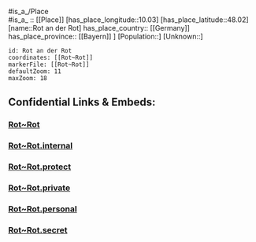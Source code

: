 ﻿---
location: [48.02,10.03] 
mapzoom: [7,12] 
mapmarker: city 
type: City
tags:
- geo/City


SpocWebEntityId: 33781
isDeleted: false
confidential: public

---
#is_a_/Place  
#is_a_ :: [[Place]] 
[has_place_longitude::10.03] 
[has_place_latitude::48.02] 
[name::Rot an der Rot] 
has_place_country:: [[Germany]]  
has_place_province:: [[Bayern]] ] 
[Population::] 
[Unknown::] 


```leaflet
id: Rot an der Rot
coordinates: [[Rot~Rot]] 
markerFile: [[Rot~Rot]] 
defaultZoom: 11 
maxZoom: 18
```


## Confidential Links & Embeds: 

### [Rot~Rot](/_public/Earth/Continent/Europe/Europe~Central/Germany/Germany~West/Baden-Wuerttemberg/counties~BW/Biberach/cities~Biberach/Rot-Tannheim/City/Rot~Rot.md) 

### [Rot~Rot.internal](/_internal/Earth/Continent/Europe/Europe~Central/Germany/Germany~West/Baden-Wuerttemberg/counties~BW/Biberach/cities~Biberach/Rot-Tannheim/City/Rot~Rot.internal.md) 

### [Rot~Rot.protect](/_protect/Earth/Continent/Europe/Europe~Central/Germany/Germany~West/Baden-Wuerttemberg/counties~BW/Biberach/cities~Biberach/Rot-Tannheim/City/Rot~Rot.protect.md) 

### [Rot~Rot.private](/_private/Earth/Continent/Europe/Europe~Central/Germany/Germany~West/Baden-Wuerttemberg/counties~BW/Biberach/cities~Biberach/Rot-Tannheim/City/Rot~Rot.private.md) 

### [Rot~Rot.personal](/_personal/Earth/Continent/Europe/Europe~Central/Germany/Germany~West/Baden-Wuerttemberg/counties~BW/Biberach/cities~Biberach/Rot-Tannheim/City/Rot~Rot.personal.md) 

### [Rot~Rot.secret](/_secret/Earth/Continent/Europe/Europe~Central/Germany/Germany~West/Baden-Wuerttemberg/counties~BW/Biberach/cities~Biberach/Rot-Tannheim/City/Rot~Rot.secret.md) 
